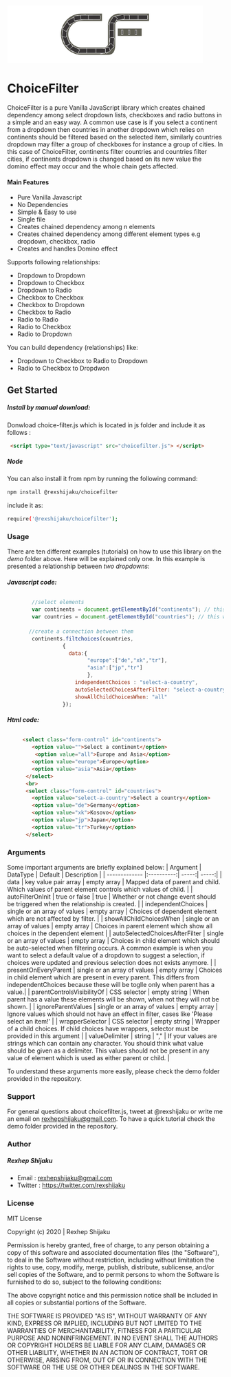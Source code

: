 ![Image description](https://raw.githubusercontent.com/rexshijaku/ChoiceFilter/master/readme/choicefilter-logo.png)

# ChoiceFilter

ChoiceFilter is a pure Vanilla JavaScript library which creates chained dependency among select dropdown lists, checkboxes and radio buttons in a simple and an easy way. A common use case is if you select a continent from a dropdown then countries in another dropdown which relies on continents should be filtered based on the selected item, similarly countries dropdown may filter a group of checkboxes for instance a group of cities. In this case of ChoiceFilter, continents filter countries and countries filter cities, if continents dropdown is changed based on its new value the domino effect may occur and the whole chain gets affected.

#### Main Features

  - Pure Vanilla Javascript
  - No Dependencies
  - Simple & Easy to use
  - Single file 
  - Creates chained dependency among n elements
  - Creates chained dependency among different element types e.g dropdown, checkbox, radio 
  - Creates and handles Domino effect
 
Supports following relationships:
  - Dropdown to Dropdown
  - Dropdown to Checkbox
  - Dropdown to Radio
  - Checkbox to Checkbox
  - Checkbox to Dropdown
  - Checkbox to Radio
  - Radio to Radio
  - Radio to Checkbox
  - Radio to Dropdown
 
You can build dependency (relationships) like:
  - Dropdown to Checkbox to Radio to Dropdown
  - Radio to Checkbox to Dropdwon

## Get Started
##### Install by manual download: 
Donwload choice-filter.js which is located in js folder and include it as follows :
```html
 <script type="text/javascript" src="choicefilter.js"> </script>
```
##### Node
You can also install it from npm by running the following command:
```html
npm install @rexshijaku/choicefilter
```
include it as:
```sh
require('@rexshijaku/choicefilter');
```

### Usage

There are ten different examples (tutorials) on how to use this library on the *demo* folder above.
Here will be explained only one. In this example is presented a relationship between *two dropdowns*:
##### Javascript code:
##
```javascript
        //select elements
  		var continents = document.getElementById("continents"); // this will be parent elem
  		var countries = document.getElementById("countries"); // this will be child (dependent)

       //create a connection between them 
  		continents.filtchoices(countries, 
                  {
                    data:{
                          "europe":["de","xk","tr"],
                          "asia":["jp","tr"]
                          },
                      independentChoices : "select-a-country",
                      autoSelectedChoicesAfterFilter: "select-a-country",
                      showAllChildChoicesWhen: "all" 
      	          }); 
```
##### Html code: 
##
```html
     <select class="form-control" id="continents">
        <option value="">Select a continent</option>
         <option value="all">Europe and Asia</option>
        <option value="europe">Europe</option>
        <option value="asia">Asia</option>
      </select>
      <br>
      <select class="form-control" id="countries">
        <option value="select-a-country">Select a country</option>
        <option value="de">Germany</option>
        <option value="xk">Kosovo</option>
       	<option value="jp">Japan</option>
        <option value="tr">Turkey</option>
      </select>
```

### Arguments
Some important arguments are briefly explained below:
| Argument         | DataType    | Default  | Description |
| ------------- |:----------:| -----:| -----:|
| data  | key value pair array | empty array |  Mapped data of parent and child. Which values of parent element controls which values of child. |
| autoFilterOnInit  |  true or false | true | Whether or not change event should be triggered when the relationship is created. |
| independentChoices |   single or an array of values  | empty array  | Choices of dependent element which are not affected by filter. |
| showAllChildChoicesWhen |   single or an array of values  | empty array  | Choices in parent element which show all choices in the dependent element |
| autoSelectedChoicesAfterFilter |  single or an array of values  | empty array  |  Choices in child element which should be auto-selected when filtering occurs. A common example is when you want to select a default value of a dropdown to suggest a selection, if choices were updated and previous selection does not exists anymore. |
| presentOnEveryParent | single or an array of values  | empty array  | Choices in child element which are present in every parent. This differs from independentChoices because these will be toglle only when parent has a value.|
| parentControlsVisibilityOf |   CSS selector | empty string | When parent has a value these elements will be shown, when not they will not be shown.      |
| ignoreParentValues |   single or an array of values | empty array | Ignore values which should not have an effect in filter, cases like 'Please select an item!'      |
| wrapperSelector |  CSS selector | empty string | Wrapper of a child choices. If child choices have wrappers, selector must be provided in this argument |
| valueDelimiter |  string | "," | If your values are strings which can contain any character. You should think what value should be given as a delimiter. This values should not be present in any value of element which is used as either parent or child. |

To understand these arguments  more easily, please check the demo folder provided in the repository.

### Support
For general questions about choicefilter.js, tweet at @rexshijaku or write me an email on rexhepshijaku@gmail.com.
To have a quick tutorial check the demo folder provided in the repository.


### Author
##### Rexhep Shijaku
 - Email : rexhepshijaku@gmail.com
 - Twitter : https://twitter.com/rexshijaku
 
### License
MIT License

Copyright (c) 2020 | Rexhep Shijaku

Permission is hereby granted, free of charge, to any person obtaining a copy of this software and associated documentation files (the "Software"), to deal in the Software without restriction, including without limitation the rights to use, copy, modify, merge, publish, distribute, sublicense, and/or sell copies of the Software, and to permit persons to whom the Software is furnished to do so, subject to the following conditions:

The above copyright notice and this permission notice shall be included in all copies or substantial portions of the Software.

THE SOFTWARE IS PROVIDED "AS IS", WITHOUT WARRANTY OF ANY KIND, EXPRESS OR IMPLIED, INCLUDING BUT NOT LIMITED TO THE WARRANTIES OF MERCHANTABILITY, FITNESS FOR A PARTICULAR PURPOSE AND NONINFRINGEMENT. IN NO EVENT SHALL THE AUTHORS OR COPYRIGHT HOLDERS BE LIABLE FOR ANY CLAIM, DAMAGES OR OTHER LIABILITY, WHETHER IN AN ACTION OF CONTRACT, TORT OR OTHERWISE, ARISING FROM, OUT OF OR IN CONNECTION WITH THE SOFTWARE OR THE USE OR OTHER DEALINGS IN THE SOFTWARE.
